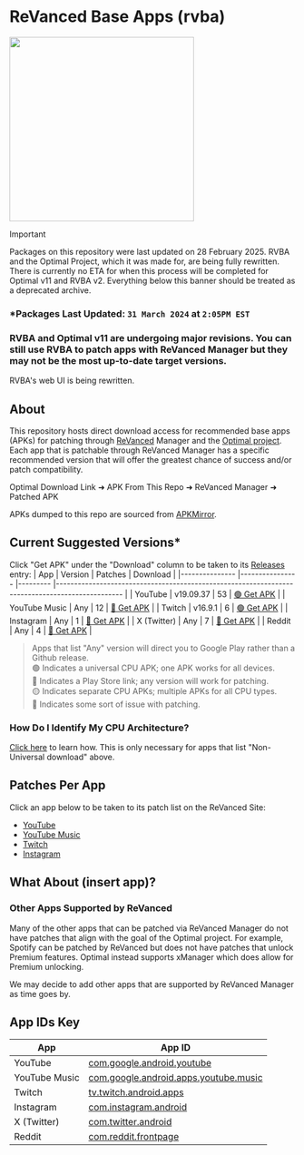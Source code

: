 # ReVanced Base Apps (rvba)
<img src="https://github.com/user-attachments/assets/c6f9d80b-edbb-4135-b919-b597f467d0e3" width=325><br>

> [!IMPORTANT]
> Packages on this repository were last updated on 28 February 2025. RVBA and the Optimal Project, which it was made for, are being fully rewritten. There is currently no ETA for when this process will be completed for Optimal v11 and RVBA v2. Everything below this banner should be treated as a deprecated archive.

### *Packages Last Updated: `31 March 2024` at `2:05PM EST`
### RVBA and Optimal v11 are undergoing major revisions. You can still use RVBA to patch apps with ReVanced Manager but they may not be the most up-to-date target versions.

RVBA's web UI is being rewritten.

## About
This repository hosts direct download access for recommended base apps (APKs) for patching through [ReVanced](https://revanced.app) Manager and the [Optimal project](https://github.com/gabefletch/optimal-v11). Each app that is patchable through ReVanced Manager has a specific recommended version that will offer the greatest chance of success and/or patch compatibility.<br>

Optimal Download Link ➜ APK From This Repo ➜ ReVanced Manager ➜ Patched APK<br>

APKs dumped to this repo are sourced from [APKMirror](https://apkmirror.com).

## Current Suggested Versions*
Click "Get APK" under the "Download" column to be taken to its [Releases](https://github.com/gabefletch/ReVanced-BaseApps/releases) entry:
| App           	| Version        	| Patches 	| Download                                                                                       	| 
|---------------	|----------------	|---------	|------------------------------------------------------------------------------------------------	|
| YouTube       	| v19.09.37      	| 53      	| [🟢 Get APK](https://github.com/gabefletch/rvba/releases/tag/YT-v19.09.37)                        	| 
| YouTube Music 	| Any            	| 12      	| [🔵 Get APK](https://play.google.com/store/apps/details?id=com.google.android.apps.youtube.music) | 
| Twitch        	| v16.9.1        	| 6       	| [🟢 Get APK](https://github.com/gabefletch/rvba/releases/tag/TW-v16.9.1)                          	|
| Instagram     	| Any 	| 1       	| [🔵 Get APK](https://play.google.com/store/apps/details?id=com.instagram.android)                  	| 
| X (Twitter)   	| Any            	| 7       	| [🔵 Get APK](https://play.google.com/store/apps/details?id=com.twitter.android)                   	| 
| Reddit        	| Any            	| 4       	| [🔵 Get APK](https://play.google.com/store/apps/details?id=com.reddit.frontpage)                  	| 

> Apps that list "Any" version will direct you to Google Play rather than a Github release.<br>
🟢 Indicates a universal CPU APK; one APK works for all devices.<br>
🔵 Indicates a Play Store link; any version will work for patching.<br>
🟡 Indicates separate CPU APKs; multiple APKs for all CPU types.<br>
🔴 Indicates some sort of issue with patching.<br>

### How Do I Identify My CPU Architecture?
[Click here](https://github.com/gabefletch/ReVanced-BaseApps/blob/main/cpu-arch-help.md) to learn how. This is only necessary for apps that list "Non-Universal download" above.
## Patches Per App
Click an app below to be taken to its patch list on the ReVanced Site:
- [YouTube](https://revanced.app/patches?pkg=com.google.android.youtube) 
- [YouTube Music](https://revanced.app/patches?pkg=com.google.android.apps.youtube.music) 
- [Twitch](https://revanced.app/patches?pkg=tv.twitch.android.app)
- [Instagram](https://revanced.app/patches?pkg=com.instagram.android)

## What About (insert app)?
### Other Apps Supported by ReVanced
Many of the other apps that can be patched via ReVanced Manager do not have patches that align with the goal of the Optimal project. For example, Spotify can be patched by ReVanced but does not have patches that unlock Premium features. Optimal instead supports xManager which does allow for Premium unlocking.<br>

We may decide to add other apps that are supported by ReVanced Manager as time goes by.

## App IDs Key
| App           	| App ID                                                                                                                       	|
|---------------	|------------------------------------------------------------------------------------------------------------------------------	|
| YouTube       	| [com.google.android.youtube](https://play.google.com/store/apps/details?id=com.google.android.youtube)                       	|
| YouTube Music 	| [com.google.android.apps.youtube.music](https://play.google.com/store/apps/details?id=com.google.android.apps.youtube.music) 	|
| Twitch        	| [tv.twitch.android.apps](https://play.google.com/store/apps/details?id=tv.twitch.android.apps)                               	|
| Instagram     	| [com.instagram.android](https://play.google.com/store/apps/details?id=com.instagram.android)                                 	|
| X (Twitter)   	| [com.twitter.android](https://play.google.com/store/apps/details?id=com.twitter.android)                                     	|
| Reddit        	| [com.reddit.frontpage](https://play.google.com/store/apps/details?id=com.reddit.frontpage)                                   	|
